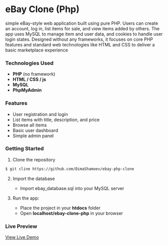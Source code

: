 # eBay Clone (Php)
simple eBay-style web application built using pure PHP. Users can create an account, log in, list items for sale, and view items added by others. The app uses MySQL to manage item and user data, and cookies to handle user login states. Designed without any frameworks, it focuses on core PHP features and standard web technologies like HTML and CSS to deliver a basic marketplace experience

### Technologies Used
* **PHP** (no framework)
* **HTML / CSS / js**
* **MySQL**
* **PhpMyAdmin**

### Features
* User registration and login
* List items with title, description, and price
* Browse all items
* Basic user dashboard
* Simple admin panel

### Getting Started
1. Clone the repository
```bash
$ git cline https://github.com/DimaShamoev/ebay-php-clone
```

2. Import the database
    * Import ebay_database.sql into your MySQL server

3. Run the app:
    * Place the project in your **htdocs** folder
    * Open **localhost/ebay-clone-php** in your browser

### Live Preview
[View Live Demo](http://ebya-project.free.nf/index.php)
